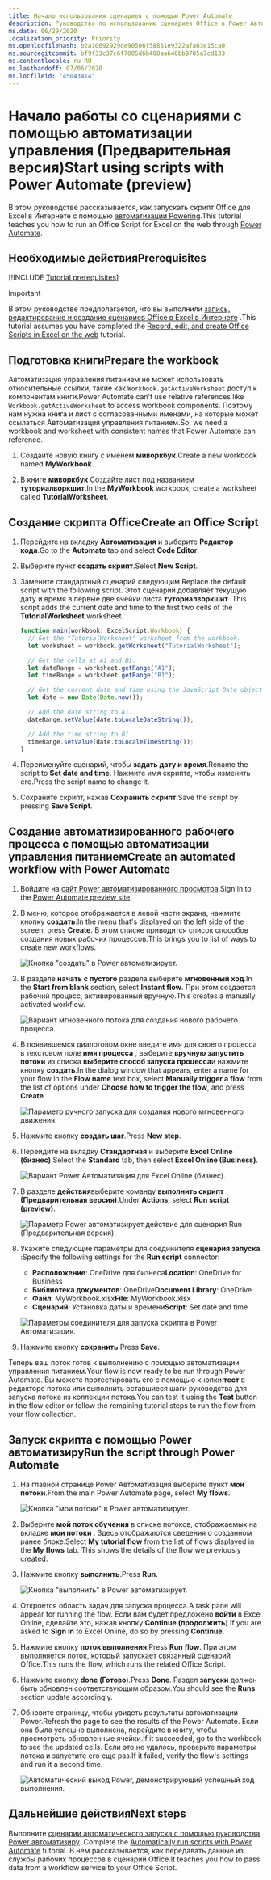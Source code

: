 ```yaml
---
title: Начало использования сценариев с помощью Power Automate
description: Руководство по использованию сценариев Office в Power Автоматизация через триггер, выполняемый вручную.
ms.date: 06/29/2020
localization_priority: Priority
ms.openlocfilehash: b2a10692929de90506f58851e9322afa63e15ca0
ms.sourcegitcommit: bf9f33c37c6f7805d6b408aa648bb9785a7cd133
ms.contentlocale: ru-RU
ms.lasthandoff: 07/06/2020
ms.locfileid: "45043414"
---
```

# <a name="start-using-scripts-with-power-automate-preview"></a><span data-ttu-id="a4499-103">Начало работы со сценариями с помощью автоматизации управления (Предварительная версия)</span><span class="sxs-lookup"><span data-stu-id="a4499-103">Start using scripts with Power Automate (preview)</span></span>

<span data-ttu-id="a4499-104">В этом руководстве рассказывается, как запускать скрипт Office для Excel в Интернете с помощью [автоматизации Powering](https://flow.microsoft.com).</span><span class="sxs-lookup"><span data-stu-id="a4499-104">This tutorial teaches you how to run an Office Script for Excel on the web through [Power Automate](https://flow.microsoft.com).</span></span>

## <a name="prerequisites"></a><span data-ttu-id="a4499-105">Необходимые действия</span><span class="sxs-lookup"><span data-stu-id="a4499-105">Prerequisites</span></span>

[!INCLUDE [Tutorial prerequisites](../includes/tutorial-prerequisites.md)]

> [!IMPORTANT]
> <span data-ttu-id="a4499-106">В этом руководстве предполагается, что вы выполнили [запись, редактирование и создание сценариев Office в Excel в Интернете](excel-tutorial.md) .</span><span class="sxs-lookup"><span data-stu-id="a4499-106">This tutorial assumes you have completed the [Record, edit, and create Office Scripts in Excel on the web](excel-tutorial.md) tutorial.</span></span>

## <a name="prepare-the-workbook"></a><span data-ttu-id="a4499-107">Подготовка книги</span><span class="sxs-lookup"><span data-stu-id="a4499-107">Prepare the workbook</span></span>

<span data-ttu-id="a4499-108">Автоматизация управления питанием не может использовать относительные ссылки, такие как `Workbook.getActiveWorksheet` доступ к компонентам книги.</span><span class="sxs-lookup"><span data-stu-id="a4499-108">Power Automate can't use relative references like `Workbook.getActiveWorksheet` to access workbook components.</span></span> <span data-ttu-id="a4499-109">Поэтому нам нужна книга и лист с согласованными именами, на которые может ссылаться Автоматизация управления питанием.</span><span class="sxs-lookup"><span data-stu-id="a4499-109">So, we need a workbook and worksheet with consistent names that Power Automate can reference.</span></span>

1. <span data-ttu-id="a4499-110">Создайте новую книгу с именем **миворкбук**.</span><span class="sxs-lookup"><span data-stu-id="a4499-110">Create a new workbook named **MyWorkbook**.</span></span>

2. <span data-ttu-id="a4499-111">В книге **миворкбук** Создайте лист под названием **туториалворкшит**.</span><span class="sxs-lookup"><span data-stu-id="a4499-111">In the **MyWorkbook** workbook, create a worksheet called **TutorialWorksheet**.</span></span>

## <a name="create-an-office-script"></a><span data-ttu-id="a4499-112">Создание скрипта Office</span><span class="sxs-lookup"><span data-stu-id="a4499-112">Create an Office Script</span></span>

1. <span data-ttu-id="a4499-113">Перейдите на вкладку **Автоматизация** и выберите **Редактор кода**.</span><span class="sxs-lookup"><span data-stu-id="a4499-113">Go to the **Automate** tab and select **Code Editor**.</span></span>

2. <span data-ttu-id="a4499-114">Выберите пункт **создать скрипт**.</span><span class="sxs-lookup"><span data-stu-id="a4499-114">Select **New Script**.</span></span>

3. <span data-ttu-id="a4499-115">Замените стандартный сценарий следующим.</span><span class="sxs-lookup"><span data-stu-id="a4499-115">Replace the default script with the following script.</span></span> <span data-ttu-id="a4499-116">Этот сценарий добавляет текущую дату и время в первые две ячейки листа **туториалворкшит** .</span><span class="sxs-lookup"><span data-stu-id="a4499-116">This script adds the current date and time to the first two cells of the **TutorialWorksheet** worksheet.</span></span>

    ```TypeScript
    function main(workbook: ExcelScript.Workbook) {
      // Get the "TutorialWorksheet" worksheet from the workbook.
      let worksheet = workbook.getWorksheet("TutorialWorksheet");

      // Get the cells at A1 and B1.
      let dateRange = worksheet.getRange("A1");
      let timeRange = worksheet.getRange("B1");

      // Get the current date and time using the JavaScript Date object.
      let date = new Date(Date.now());

      // Add the date string to A1.
      dateRange.setValue(date.toLocaleDateString());

      // Add the time string to B1.
      timeRange.setValue(date.toLocaleTimeString());
    }
    ```

4. <span data-ttu-id="a4499-117">Переименуйте сценарий, чтобы **задать дату и время**.</span><span class="sxs-lookup"><span data-stu-id="a4499-117">Rename the script to **Set date and time**.</span></span> <span data-ttu-id="a4499-118">Нажмите имя скрипта, чтобы изменить его.</span><span class="sxs-lookup"><span data-stu-id="a4499-118">Press the script name to change it.</span></span>

5. <span data-ttu-id="a4499-119">Сохраните скрипт, нажав **Сохранить скрипт**.</span><span class="sxs-lookup"><span data-stu-id="a4499-119">Save the script by pressing **Save Script**.</span></span>

## <a name="create-an-automated-workflow-with-power-automate"></a><span data-ttu-id="a4499-120">Создание автоматизированного рабочего процесса с помощью автоматизации управления питанием</span><span class="sxs-lookup"><span data-stu-id="a4499-120">Create an automated workflow with Power Automate</span></span>

1. <span data-ttu-id="a4499-121">Войдите на [сайт Power автоматизированного просмотра](https://flow.microsoft.com).</span><span class="sxs-lookup"><span data-stu-id="a4499-121">Sign in to the [Power Automate preview site](https://flow.microsoft.com).</span></span>

2. <span data-ttu-id="a4499-122">В меню, которое отображается в левой части экрана, нажмите кнопку **создать**.</span><span class="sxs-lookup"><span data-stu-id="a4499-122">In the menu that's displayed on the left side of the screen, press **Create**.</span></span> <span data-ttu-id="a4499-123">В этом списке приводится список способов создания новых рабочих процессов.</span><span class="sxs-lookup"><span data-stu-id="a4499-123">This brings you to list of ways to create new workflows.</span></span>

    ![Кнопка "создать" в Power автоматизирует.](../images/power-automate-tutorial-1.png)

3. <span data-ttu-id="a4499-125">В разделе **начать с пустого** раздела выберите **мгновенный ход**.</span><span class="sxs-lookup"><span data-stu-id="a4499-125">In the **Start from blank** section, select **Instant flow**.</span></span> <span data-ttu-id="a4499-126">При этом создается рабочий процесс, активированный вручную.</span><span class="sxs-lookup"><span data-stu-id="a4499-126">This creates a manually activated workflow.</span></span>

    ![Вариант мгновенного потока для создания нового рабочего процесса.](../images/power-automate-tutorial-2.png)

4. <span data-ttu-id="a4499-128">В появившемся диалоговом окне введите имя для своего процесса в текстовом поле **имя процесса** , выберите **вручную запустить потоки** из списка **выберите способ запуска процесса**и нажмите кнопку **создать**.</span><span class="sxs-lookup"><span data-stu-id="a4499-128">In the dialog window that appears, enter a name for your flow in the **Flow name** text box, select **Manually trigger a flow** from the list of options under **Choose how to trigger the flow**, and press **Create**.</span></span>

    ![Параметр ручного запуска для создания нового мгновенного движения.](../images/power-automate-tutorial-3.png)

5. <span data-ttu-id="a4499-130">Нажмите кнопку **создать шаг**.</span><span class="sxs-lookup"><span data-stu-id="a4499-130">Press **New step**.</span></span>

6. <span data-ttu-id="a4499-131">Перейдите на вкладку **Стандартная** и выберите **Excel Online (бизнес)**.</span><span class="sxs-lookup"><span data-stu-id="a4499-131">Select the **Standard** tab, then select **Excel Online (Business)**.</span></span>

    ![Вариант Power Автоматизация для Excel Online (бизнес).](../images/power-automate-tutorial-4.png)

7. <span data-ttu-id="a4499-133">В разделе **действия**выберите команду **выполнить скрипт (Предварительная версия)**.</span><span class="sxs-lookup"><span data-stu-id="a4499-133">Under **Actions**, select **Run script (preview)**.</span></span>

    ![Параметр Power автоматизирует действие для сценария Run (Предварительная версия).](../images/power-automate-tutorial-5.png)

8. <span data-ttu-id="a4499-135">Укажите следующие параметры для соединителя **сценария запуска** :</span><span class="sxs-lookup"><span data-stu-id="a4499-135">Specify the following settings for the **Run script** connector:</span></span>

    - <span data-ttu-id="a4499-136">**Расположение**: OneDrive для бизнеса</span><span class="sxs-lookup"><span data-stu-id="a4499-136">**Location**: OneDrive for Business</span></span>
    - <span data-ttu-id="a4499-137">**Библиотека документов**: OneDrive</span><span class="sxs-lookup"><span data-stu-id="a4499-137">**Document Library**: OneDrive</span></span>
    - <span data-ttu-id="a4499-138">**Файл**: MyWorkbook.xlsx</span><span class="sxs-lookup"><span data-stu-id="a4499-138">**File**: MyWorkbook.xlsx</span></span>
    - <span data-ttu-id="a4499-139">**Сценарий**: Установка даты и времени</span><span class="sxs-lookup"><span data-stu-id="a4499-139">**Script**: Set date and time</span></span>

    ![Параметры соединителя для запуска скрипта в Power Автоматизация.](../images/power-automate-tutorial-6.png)

9. <span data-ttu-id="a4499-141">Нажмите кнопку **сохранить**.</span><span class="sxs-lookup"><span data-stu-id="a4499-141">Press **Save**.</span></span>

<span data-ttu-id="a4499-142">Теперь ваш поток готов к выполнению с помощью автоматизации управления питанием.</span><span class="sxs-lookup"><span data-stu-id="a4499-142">Your flow is now ready to be run through Power Automate.</span></span> <span data-ttu-id="a4499-143">Вы можете протестировать его с помощью кнопки **тест** в редакторе потока или выполнить оставшиеся шаги руководства для запуска потока из коллекции потока.</span><span class="sxs-lookup"><span data-stu-id="a4499-143">You can test it using the **Test** button in the flow editor or follow the remaining tutorial steps to run the flow from your flow collection.</span></span>

## <a name="run-the-script-through-power-automate"></a><span data-ttu-id="a4499-144">Запуск скрипта с помощью Power автоматизиру</span><span class="sxs-lookup"><span data-stu-id="a4499-144">Run the script through Power Automate</span></span>

1. <span data-ttu-id="a4499-145">На главной странице Power Автоматизация выберите пункт **мои потоки**.</span><span class="sxs-lookup"><span data-stu-id="a4499-145">From the main Power Automate page, select **My flows**.</span></span>

    ![Кнопка "мои потоки" в Power автоматизирует.](../images/power-automate-tutorial-7.png)

2. <span data-ttu-id="a4499-147">Выберите **мой поток обучения** в списке потоков, отображаемых на вкладке **мои потоки** . Здесь отображаются сведения о созданном ранее блоке.</span><span class="sxs-lookup"><span data-stu-id="a4499-147">Select **My tutorial flow** from the list of flows displayed in the **My flows** tab. This shows the details of the flow we previously created.</span></span>

3. <span data-ttu-id="a4499-148">Нажмите кнопку **выполнить**.</span><span class="sxs-lookup"><span data-stu-id="a4499-148">Press **Run**.</span></span>

    ![Кнопка "выполнить" в Power автоматизирует.](../images/power-automate-tutorial-8.png)

4. <span data-ttu-id="a4499-150">Откроется область задач для запуска процесса.</span><span class="sxs-lookup"><span data-stu-id="a4499-150">A task pane will appear for running the flow.</span></span> <span data-ttu-id="a4499-151">Если вам будет предложено **войти** в Excel Online, сделайте это, нажав кнопку **Continue (продолжить**).</span><span class="sxs-lookup"><span data-stu-id="a4499-151">If you are asked to **Sign in** to Excel Online, do so by pressing **Continue**.</span></span>

5. <span data-ttu-id="a4499-152">Нажмите кнопку **поток выполнения**.</span><span class="sxs-lookup"><span data-stu-id="a4499-152">Press **Run flow**.</span></span> <span data-ttu-id="a4499-153">При этом выполняется поток, который запускает связанный сценарий Office.</span><span class="sxs-lookup"><span data-stu-id="a4499-153">This runs the flow, which runs the related Office Script.</span></span>

6. <span data-ttu-id="a4499-154">Нажмите кнопку **done (Готово**).</span><span class="sxs-lookup"><span data-stu-id="a4499-154">Press **Done**.</span></span> <span data-ttu-id="a4499-155">Раздел **запуски** должен быть обновлен соответствующим образом.</span><span class="sxs-lookup"><span data-stu-id="a4499-155">You should see the **Runs** section update accordingly.</span></span>

7. <span data-ttu-id="a4499-156">Обновите страницу, чтобы увидеть результаты автоматизации Power.</span><span class="sxs-lookup"><span data-stu-id="a4499-156">Refresh the page to see the results of the Power Automate.</span></span> <span data-ttu-id="a4499-157">Если она была успешно выполнена, перейдите в книгу, чтобы просмотреть обновленные ячейки.</span><span class="sxs-lookup"><span data-stu-id="a4499-157">If it succeeded, go to the workbook to see the updated cells.</span></span> <span data-ttu-id="a4499-158">Если это не удалось, проверьте параметры потока и запустите его еще раз.</span><span class="sxs-lookup"><span data-stu-id="a4499-158">If it failed, verify the flow's settings and run it a second time.</span></span>

    ![Автоматический выход Power, демонстрирующий успешный ход выполнения.](../images/power-automate-tutorial-9.png)

## <a name="next-steps"></a><span data-ttu-id="a4499-160">Дальнейшие действия</span><span class="sxs-lookup"><span data-stu-id="a4499-160">Next steps</span></span>

<span data-ttu-id="a4499-161">Выполните [сценарии автоматического запуска с помощью руководства Power автоматизиру](excel-power-automate-trigger.md) .</span><span class="sxs-lookup"><span data-stu-id="a4499-161">Complete the [Automatically run scripts with Power Automate](excel-power-automate-trigger.md) tutorial.</span></span> <span data-ttu-id="a4499-162">В нем рассказывается, как передавать данные из службы рабочих процессов в сценарий Office.</span><span class="sxs-lookup"><span data-stu-id="a4499-162">It teaches you how to pass data from a workflow service to your Office Script.</span></span>
